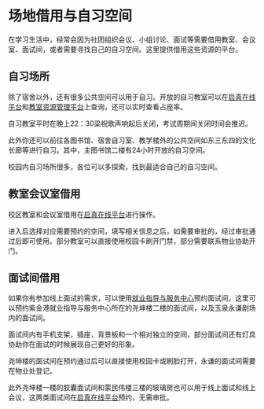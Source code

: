 # 场地借用与自习空间

在学习生活中，经常会因为社团组织会议、小组讨论、面试等需要借用教室、会议室、面试间，或者需要寻找自己的自习空间。这里提供借用这些资源的平台。

## 自习场所

除了宿舍以外，还有很多公共空间可以用于自习。开放的自习教室可以在[启真在线平台](https://qzonline.zju.edu.cn/)和[教室资源管理平台](https://zjuers.com/rd?url=http://jxzygl.zju.edu.cn/zypt/teacher/classThings&mode=1)上查询，还可以实时查看占座率。

自习教室平时在晚上22：30梁祝歌声响起后关闭，考试周期间关闭时间会推迟。

此外你还可以前往各图书馆、宿舍自习室、教学楼外的公共空间如东三东四的文化长廊等进行自习。其中，主图书馆二楼有24小时开放的自习空间。

校园内自习场所很多，各位可以多探索，找到最适合自己的自习空间。

## 教室会议室借用

校区教室和会议室借用在[启真在线平台](https://qzonline.zju.edu.cn/)进行操作。

进入后选择对应需要预约的空间，填写相关信息之后，如需要审批的，经过审批通过后即可使用。部分教室可以直接使用校园卡刷开门禁，部分需要联系物业协助开门。

## 面试间借用

如果你有参加线上面试的需求，可以使用[就业指导与服务中心](https://www.career.zju.edu.cn/)预约面试间，这里可以预约紫金港就业指导与服务中心所在的尧坤楼二楼的面试间，以及玉泉永谦剧场内的面试间。

面试间内有手机支架，插座，背景板和一个相对独立的空间，部分面试间还有灯具协助你在面试的时候展现自己更好的形象。

尧坤楼的面试间在预约通过后可以直接使用校园卡或刷脸打开，永谦的面试间需要在物业处登记。

此外尧坤楼一楼的胶囊面试间和蒙民伟楼三楼的玻璃房也可以用于线上面试和线上会议，这两类面试间在[启真在线平台](https://qzonline.zju.edu.cn/)预约，无需审批。
